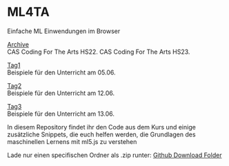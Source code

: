 # ML4TA

Einfache ML Einwendungen im Browser

[Archive](https://github.com/Coding-for-the-Arts/ML4TA/tree/main/Archive)  
CAS Coding For The Arts HS22.
CAS Coding For The Arts HS23.
  
[Tag1](https://github.com/Coding-for-the-Arts/ML4TA/tree/main/Tag%201)  
Beispiele für den Unterricht am 05.06.

[Tag2](https://github.com/Coding-for-the-Arts/ML4TA/tree/main/Tag%202)  
Beispiele für den Unterricht am 12.06.

[Tag3](https://github.com/Coding-for-the-Arts/ML4TA/tree/main/Tag%203)  
Beispiele für den Unterricht am 13.06.

In diesem Repository findet ihr den Code aus dem Kurs und einige zusätzliche Snippets, die euch helfen werden, die Grundlagen des maschinellen Lernens mit ml5.js zu verstehen

Lade nur einen specifischen Ordner als .zip runter: [Github Download Folder](https://download-directory.github.io/)
